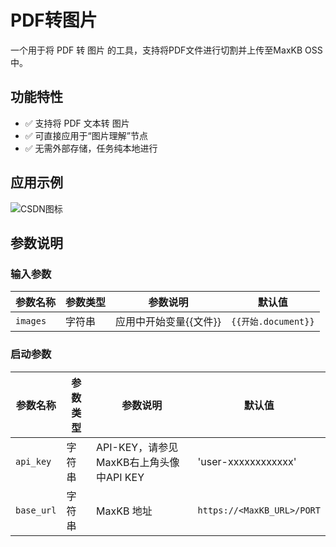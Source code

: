 # PDF转图片

一个用于将 PDF 转 图片 的工具，支持将PDF文件进行切割并上传至MaxKB OSS中。

## 功能特性

- ✅ 支持将 PDF 文本转 图片
- ✅ 可直接应用于“图片理解”节点
- ✅ 无需外部存储，任务纯本地进行


## 应用示例

![CSDN图标](https://notificationoss.microbaton.com/maxkb/wechat_2025-10-22_203234_890.png)


## 参数说明

### 输入参数    
| 参数名称 | 参数类型 | 参数说明 | 默认值 |
| -------- | -------- | -------- | ------ |
| `images` | 字符串     | 应用中开始变量{{文件}} | `{{开始.document}}`|

### 启动参数    
| 参数名称 | 参数类型 | 参数说明 | 默认值 |
| -------- | -------- | -------- | ------ |
| `api_key`   | 字符串   | API-KEY，请参见MaxKB右上角头像中API KEY | 'user-xxxxxxxxxxxx'|
| `base_url` | 字符串   | MaxKB 地址 | `https://<MaxKB_URL>/PORT` |
